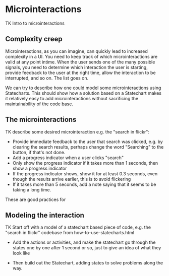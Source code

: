 # Microinteractions

TK Intro to  microinteractions


## Complexity creep

Microinteractions, as you can imagine, can quickly lead to increased complexity in a UI.  You need to keep track of which microinteractions are valid at any point intime. When the user sends one of the many possible signals, you need to determine which interaction the user is starting, provide feedback to the user at the right time, allow the interaction to be interrupted, and so on.  The list goes on.

We can try to describe how one could model some microinteractions using Statecharts.  This should show how a solution based on a Statechart makes it relatively easy to add microinteractions without sacrificing the maintainability of the code base.

## The microinteractions

TK describe some desired microinteraction e.g. the "search in flickr":

* Provide immediate feedback to the user that search was clicked, e.g. by clearing the search results, perhaps change the word "Searching" to the button, if that's not done.
* Add a progress indicator when a user clicks "search"
* Only show the progress indicator if it takes more than 1 seconds, then show a progress indicator
* If the progress indicator shows, show it for at least 0.3 seconds, even though the results arrive earlier, this is to avoid flickering
* If it takes more than 5 seconds, add a note saying that it seems to be taking a long time.

These are good practices for 

## Modeling the interaction

TK Start off with a model of a statechart based piece of code, e.g. the "search in flickr" codebase from how-to-use-statecharts.html

- Add the actions or activities, and make the statechart go through the states one by one after 1 second or so, just to give an idea of what they look like

- Then build out the Statechart, adding states to solve problems along the way.
